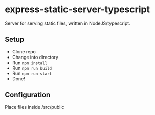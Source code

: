 # express-static-server-typescript
Server for serving static files, written in NodeJS/typescript.

## Setup
- Clone repo
- Change into directory
- Run `npm install`
- Run `npm run build`
- Run `npm run start`
- Done!

## Configuration
Place files inside /src/public